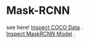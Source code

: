# Mask-RCNN

see here!
[Inspect COCO Data](https://github.com/eungbean/Mask-RCNN/blob/master/inspect_data.ipynb) .  
[Inspect MaskRCNN Model](https://github.com/eungbean/Mask-RCNN/blob/master/inspect_model.ipynb) .  

